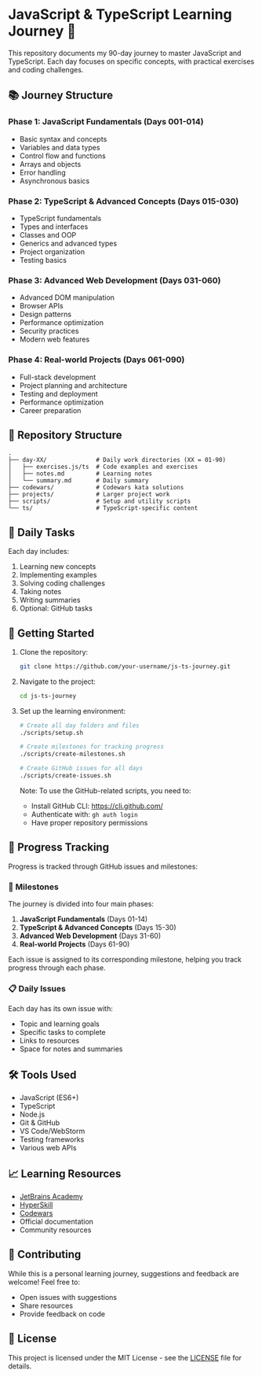# JavaScript & TypeScript Learning Journey 🚀

This repository documents my 90-day journey to master JavaScript and TypeScript. Each day focuses on specific concepts, with practical exercises and coding challenges.

## 📚 Journey Structure

### Phase 1: JavaScript Fundamentals (Days 001-014)
- Basic syntax and concepts
- Variables and data types
- Control flow and functions
- Arrays and objects
- Error handling
- Asynchronous basics

### Phase 2: TypeScript & Advanced Concepts (Days 015-030)
- TypeScript fundamentals
- Types and interfaces
- Classes and OOP
- Generics and advanced types
- Project organization
- Testing basics

### Phase 3: Advanced Web Development (Days 031-060)
- Advanced DOM manipulation
- Browser APIs
- Design patterns
- Performance optimization
- Security practices
- Modern web features

### Phase 4: Real-world Projects (Days 061-090)
- Full-stack development
- Project planning and architecture
- Testing and deployment
- Performance optimization
- Career preparation

## 📂 Repository Structure

```
.
├── day-XX/              # Daily work directories (XX = 01-90)
│   ├── exercises.js/ts  # Code examples and exercises
│   ├── notes.md         # Learning notes
│   └── summary.md       # Daily summary
├── codewars/            # Codewars kata solutions
├── projects/            # Larger project work
├── scripts/             # Setup and utility scripts
└── ts/                  # TypeScript-specific content
```

## 🎯 Daily Tasks
Each day includes:
1. Learning new concepts
2. Implementing examples
3. Solving coding challenges
4. Taking notes
5. Writing summaries
6. Optional: GitHub tasks

## 🚀 Getting Started

1. Clone the repository:
   ```bash
   git clone https://github.com/your-username/js-ts-journey.git
   ```

2. Navigate to the project:
   ```bash
   cd js-ts-journey
   ```

3. Set up the learning environment:
   ```bash
   # Create all day folders and files
   ./scripts/setup.sh
   
   # Create milestones for tracking progress
   ./scripts/create-milestones.sh
   
   # Create GitHub issues for all days
   ./scripts/create-issues.sh
   ```

   Note: To use the GitHub-related scripts, you need to:
   - Install GitHub CLI: https://cli.github.com/
   - Authenticate with: `gh auth login`
   - Have proper repository permissions

## 📝 Progress Tracking

Progress is tracked through GitHub issues and milestones:

### 🎯 Milestones
The journey is divided into four main phases:
1. **JavaScript Fundamentals** (Days 01-14)
2. **TypeScript & Advanced Concepts** (Days 15-30)
3. **Advanced Web Development** (Days 31-60)
4. **Real-world Projects** (Days 61-90)

Each issue is assigned to its corresponding milestone, helping you track progress through each phase.

### 📋 Daily Issues
Each day has its own issue with:
- Topic and learning goals
- Specific tasks to complete
- Links to resources
- Space for notes and summaries

## 🛠️ Tools Used

- JavaScript (ES6+)
- TypeScript
- Node.js
- Git & GitHub
- VS Code/WebStorm
- Testing frameworks
- Various web APIs

## 📈 Learning Resources

- [JetBrains Academy](https://academy.jetbrains.com/?tag=JavaScript)
- [HyperSkill](https://hyperskill.org/tracks)
- [Codewars](https://www.codewars.com)
- Official documentation
- Community resources

## 🤝 Contributing

While this is a personal learning journey, suggestions and feedback are welcome! Feel free to:
- Open issues with suggestions
- Share resources
- Provide feedback on code

## 📄 License

This project is licensed under the MIT License - see the [LICENSE](LICENSE) file for details.